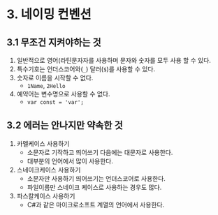 # 3. 네이밍 컨벤션
## 3.1 무조건 지켜야하는 것
1. 일반적으로 영어(라틴문자자를 사용하며 문자와 숫자를 모두 사용 할 수 있다.
2. 특수기호는 언더스코어와(`_`) 달러(`$`)를 사용할 수 있다.
3. 숫자로 이름을 시작할 수 없다.
	- `1Name`, `2Hello`
4. 예약어는 변수명으로 사용할 수 없다.
	- `var const = 'var';`

## 3.2 에러는 안나지만 약속한 것
1. 카멜케이스 사용하기
	- 소문자로 기작하고 띄어쓰기 다음에는 대문자로 사용한다.
	- 대부분의 언어에서 많이 사용한다.
2. 스네이크케이스 사용하기
	- 소문자만 사용하기 띄어쓰기는 언더스코어로 사용한다.
	- 파일이름만 스네이크 케이스로 사용하는 경우도 많다.
3. 파스칼케이스 사용하기
	- C#과 같은 마이크로소프트 계열의 언어에서 사용한다.